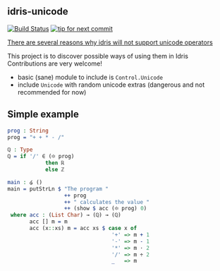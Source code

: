 idris-unicode
-------------

[![Build Status](https://travis-ci.org/Heather/idris-unicode.png?branch=master)](https://travis-ci.org/Heather/idris-unicode)
[![tip for next commit](http://prime4commit.com/projects/282.svg)](http://prime4commit.com/projects/282)

[There are several reasons why idris will not support unicode operators](https://github.com/idris-lang/Idris-dev/wiki/Unofficial-FAQ#will-there-be-support-for-unicode-characters-for-operators)

This project is to discover possible ways of using them in Idris <br/>
Contributions are very welcome!

 - basic (sane) module to include is `Control.Unicode`
 - include `Unicode` with random unicode extras (dangerous and not recommended for now)

Simple example
--------------

``` idris
prog : String
prog = "+ + * - /"

ℚ : Type
ℚ = if '/' ∈ (፨ prog)
            then ℝ
            else ℤ

main : ໒ ()
main = putStrLn $ "The program "
                  ++ prog
                  ++ " calculates the value "
                  ++ (show $ acc (፨ prog) 0)
 where acc : (List Char) → (ℚ) → (ℚ)
       acc [] m = m
       acc (x::xs) m = acc xs $ case x of
                                 '+' => m + 1
                                 '-' => m - 1
                                 '*' => m ⋅ 2
                                 '/' => m ÷ 2
                                 _   => m
```

